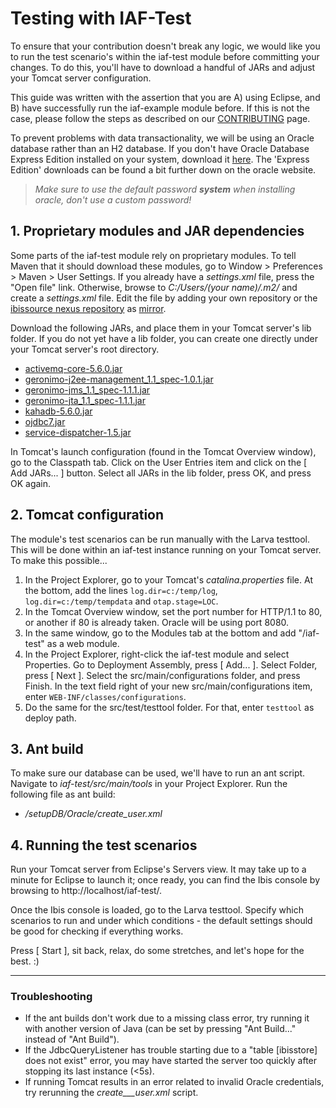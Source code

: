 # Testing with IAF-Test

To ensure that your contribution doesn't break any logic, we would like you to run the test scenario's within the iaf-test module before committing your changes. To do this, you'll have to download a handful of JARs and adjust your Tomcat server configuration.

This guide was written with the assertion that you are A) using Eclipse, and B) have successfully run the iaf-example module before. If this is not the case, please follow the steps as described on our [CONTRIBUTING](https://github.com/ibissource/iaf/blob/master/CONTRIBUTING.md#developing-with-eclipse) page.

To prevent problems with data transactionality, we will be using an Oracle database rather than an H2 database. If you don't have Oracle Database Express Edition installed on your system, download it [here](https://www.oracle.com/technetwork/database/enterprise-edition/downloads/index.html). The 'Express Edition' downloads can be found a bit further down on the oracle website. 
> _Make sure to use the default password **system** when installing oracle, don't use a custom password!_

## 1. Proprietary modules and JAR dependencies

Some parts of the iaf-test module rely on proprietary modules. To tell Maven that it should download these modules, go to Window > Preferences > Maven > User Settings. If you already have a _settings.xml_ file, press the "Open file" link. Otherwise, browse to _C:/Users/(your name)/.m2/_ and create a _settings.xml_ file. Edit the file by adding your own repository or the [ibissource nexus repository](https://nexus.ibissource.org/content/groups/private/) as [mirror](https://maven.apache.org/guides/mini/guide-mirror-settings.html).

Download the following JARs, and place them in your Tomcat server's lib folder. If you do not yet have a lib folder, you can create one directly under your Tomcat server's root directory.
* [activemq-core-5.6.0.jar](https://mvnrepository.com/artifact/org.apache.activemq/activemq-core/5.6.0)
* [geronimo-j2ee-management\_1.1_spec-1.0.1.jar](https://mvnrepository.com/artifact/org.apache.geronimo.specs/geronimo-j2ee-management_1.1_spec/1.0.1)
* [geronimo-jms\_1.1_spec-1.1.1.jar](https://mvnrepository.com/artifact/org.apache.geronimo.specs/geronimo-jms_1.1_spec/1.1.1)
* [geronimo-jta\_1.1_spec-1.1.1.jar](https://mvnrepository.com/artifact/org.apache.geronimo.specs/geronimo-jta_1.1_spec/1.1.1)
* [kahadb-5.6.0.jar](https://mvnrepository.com/artifact/org.apache.activemq/kahadb/5.6.0)
* [ojdbc7.jar](https://www.oracle.com/technetwork/database/features/jdbc/jdbc-drivers-12c-download-1958347.html)
* [service-dispatcher-1.5.jar](https://mvnrepository.com/artifact/org.ibissource/service-dispatcher)

In Tomcat's launch configuration (found in the Tomcat Overview window), go to the Classpath tab. Click on the User Entries item and click on the [ Add JARs... ] button. Select all JARs in the lib folder, press OK, and press OK again.

## 2. Tomcat configuration

The module's test scenarios can be run manually with the Larva testtool. This will be done within an iaf-test instance running on your Tomcat server. To make this possible...

1. In the Project Explorer, go to your Tomcat's _catalina.properties_ file. At the bottom, add the lines `log.dir=c:/temp/log`, `log.dir=c:/temp/tempdata` and `otap.stage=LOC`.
2. In the Tomcat Overview window, set the port number for HTTP/1.1 to 80, or another if 80 is already taken. Oracle will be using port 8080.
3. In the same window, go to the Modules tab at the bottom and add "/iaf-test" as a web module.
4. In the Project Explorer, right-click the iaf-test module and select Properties. Go to Deployment Assembly, press [ Add... ]. Select Folder, press [ Next ]. Select the src/main/configurations folder, and press Finish. In the text field right of your new src/main/configurations item, enter `WEB-INF/classes/configurations`.
5. Do the same for the src/test/testtool folder. For that, enter `testtool` as deploy path.

## 3. Ant build

To make sure our database can be used, we'll have to run an ant script. Navigate to _iaf-test/src/main/tools_ in your Project Explorer. Run the following file as ant build:
* _/setupDB/Oracle/create_user.xml_

## 4. Running the test scenarios

Run your Tomcat server from Eclipse's Servers view. It may take up to a minute for Eclipse to launch it; once ready, you can find the Ibis console by browsing to http://localhost/iaf-test/.

Once the Ibis console is loaded, go to the Larva testtool. Specify which scenarios to run and under which conditions - the default settings should be good for checking if everything works.

Press [ Start ], sit back, relax, do some stretches, and let's hope for the best. :)

---

### Troubleshooting

* If the ant builds don't work due to a missing class error, try running it with another version of Java (can be set by pressing "Ant Build..." instead of "Ant Build").
* If the JdbcQueryListener has trouble starting due to a "table [ibisstore] does not exist" error, you may have started the server too quickly after stopping its last instance (<5s).
* If running Tomcat results in an error related to invalid Oracle credentials, try rerunning the _create___user.xml_ script.

